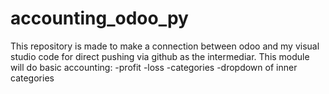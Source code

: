 # accounting_odoo_py

This repository is made to make a connection between odoo and my visual studio code for direct pushing via github as the intermediar.
This module will do basic accounting:
-profit
-loss
-categories
-dropdown of inner categories

